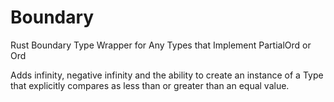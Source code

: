# Boundary
Rust Boundary Type Wrapper for Any Types that Implement PartialOrd or Ord

Adds infinity, negative infinity and the ability to create an instance of a Type that explicitly compares as less than or greater than an equal value.

